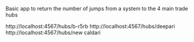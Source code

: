 Basic app to return the number of jumps from a system to the 4 main trade hubs

http://localhost:4567/hubs/b-r5rb
http://localhost:4567/hubs/deepari
http://localhost:4567/hubs/new caldari